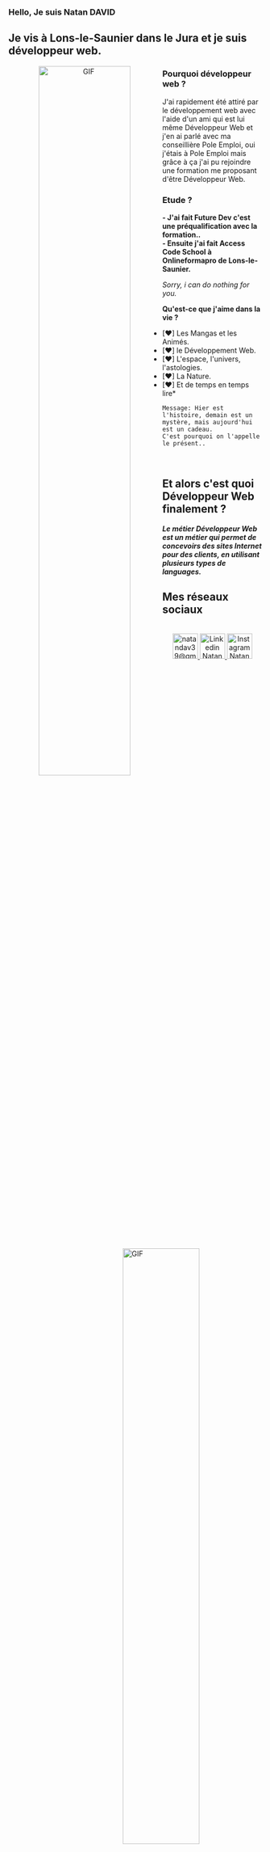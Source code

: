 ### Hello, Je suis Natan DAVID

## Je vis à Lons-le-Saunier dans le Jura et je suis développeur web.

<p align="center">
  <img align="left" width="60%" alt="GIF" src="https://media.giphy.com/media/ZZIEtQHmiTNwuxTOdt/giphy.gif"/>
</p>

### Pourquoi développeur web ?

J'ai rapidement été attiré par le développement web avec l'aide d'un ami qui est lui même Développeur Web et j'en ai parlé avec ma conseillière Pole Emploi, oui j'étais à Pole Emploi mais grâce à ça j'ai pu rejoindre une formation me proposant d'être Développeur Web.

### Etude ?
**- J'ai fait Future Dev c'est une préqualification avec la formation..**<br>
**- Ensuite j'ai fait Access Code School à Onlineformapro de Lons-le-Saunier.**

<img align="right" width= "55%" alt="GIF" src="https://media.giphy.com/media/A06UFEx8jxEwU/giphy.gif"></img>

*Sorry, i can do nothing for you.*

**Qu'est-ce que j'aime dans la vie ?**
  - [♥] Les Mangas et les Animés.
  - [♥] le Développement Web.
  - [♥] L'espace, l'univers, l'astologies.
  - [♥] La Nature.
  - [♥] Et de temps en temps lire*
  ``` 
  Message: Hier est l'histoire, demain est un mystère, mais aujourd'hui est un cadeau. 
  C'est pourquoi on l'appelle le présent..
  ```

&nbsp;

## Et alors c'est quoi Développeur Web finalement ?

***_Le métier Développeur Web est un métier qui permet de concevoirs des sites Internet pour des clients, en utilisant plusieurs types de languages._***<br/>


## Mes réseaux sociaux

<p align="center">
  <br/>
  <a href="mailto:lunde@adobe.com?subject=Bonjour!">
    <img alt="natandav39@gmail.com" width="50px"  height="50px" src="https://media.giphy.com/media/nv6bOexvEyVV50U4Qz/giphy.gif"/>
  </a>
  <a href="https://www.linkedin.com/in/natan-david">
    <img alt="Linkedin Natan DAVID" width="50px" src="https://upload.wikimedia.org/wikipedia/commons/thumb/c/ca/LinkedIn_logo_initials.png/600px-LinkedIn_logo_initials.png" />
  </a>
  <a href="https://www.instagram.com/natan.dvd/">
    <img alt="Instagram Natan DAVID" width="50px" height="50px" src="https://media.giphy.com/media/QZOxRp5tZTemNQzpgc/giphy.gif" />
  </a>
</p>
<p>
   <img align="center" width="100%" src="https://images5.alphacoders.com/112/1123697.jpg"/>
 </p>

